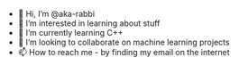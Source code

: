 - 👋 Hi, I’m @aka-rabbi
- 👀 I’m interested in learning about stuff
- 🌱 I’m currently learning C++
- 💞️ I’m looking to collaborate on machine learning projects
- 📫 How to reach me - by finding my email on the internet

<!---
aka-rabbi/aka-rabbi is a ✨ special ✨ repository because its `README.md` (this file) appears on your GitHub profile.
You can click the Preview link to take a look at your changes.
--->
